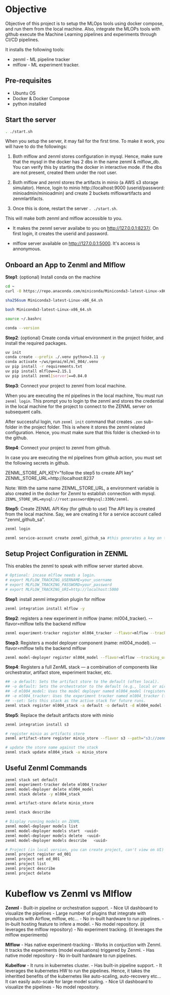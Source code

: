 # Objective
Objective of this project is to setup the MLOps tools using docker compose, and run them from the local machine. Also, integrate the MLOPs tools with github execute the Machine Learning pipelines and experiments through CI/CD pipelines.

It installs the following tools:
- zenml - ML pipeline tracker
- mlflow - ML experiment tracker.

## Pre-requisites
- Ubuntu OS
- Docker & Docker Compose
- python installed

## Start the server
```bash
. ./start.sh
```
When you setup the server, it may fail for the first time. To make it work, you will have to do the followings:

1. Both mlflow and zenml stores configuration in mysql. Hence, make sure that the mysql in the docker has 2 dbs in the name zenml & mlflow_db. You can verify this by starting the docker in interactive mode. if the dbs are not present, created them under the root user.

2. Both mlflow and zenml stores the artifacts in minio (a AWS s3 storage simulator). Hence, login to minio http://localhost:9000 (userid/password: minioadmin/minioadmin) and create 2 buckets mlflowartifacts and zenmlartifacts.

3. Once this is done, restart the server `. ./start.sh`.

This will make both zenml and mlflow accessible to you.

*   It makes the zenml server availabe to you on http://127.0.0.1:8237/. On first login, it creates the userid and password.

*   mlflow server available on http://127.0.0.1:5000. It's access is annonymous.


## Onboard an App to Zenml and Mlflow

**Step1**: (optional) Install conda on the machine
```bash
cd ~
curl -O https://repo.anaconda.com/miniconda/Miniconda3-latest-Linux-x86_64.sh

sha256sum Miniconda3-latest-Linux-x86_64.sh

bash Miniconda3-latest-Linux-x86_64.sh

source ~/.bashrc

conda --version
```

**Step2**: (optional) Create conda virtual environment in the project folder, and install the required packages.
```bash
uv init
conda create --prefix ./.venv python=3.11 -y
conda activate ~/ws/genai/ml/ml_004/.venv
uv pip install -r requirements.txt
uv pip install mlflow==2.15.1
uv pip install zenml[server]==0.84.0
```

**Step3**: Connect your project to zenml from local machine. 

When you are executing the ml pipelines in the local machine, You must run `zenml login`. This prompt you to login tp the zenml and stores the credential in the local machine for the project to connect to the ZENML server on subsequent calls.

After successful login, run `zenml init` command that creates `.zen` sub-folder in the project folder. This is where it stores the zenml related configuration. Hence, you must make sure that this folder is checked-in to the github.

**Step4**: Connect your project to zenml from github.

In case you are executing the ml pipelines from github action, you must set the following secrets in github. 

ZENML_STORE_API_KEY="follow the step5 to create API key"
ZENML_STORE_URL=http://localhost:8237

Note: With the same name ZENML_STORE_URL, a environment variable is also created in the docker for Zenml to establish connection with mysql. `ZENML_STORE_URL=mysql://root:password@mysql:3306/zenml`.

**Step5**: Create ZENML API Key (for github to use)
The API key is created from the local machine. Say, we are creating it for a service account called "zenml_github_sa".
```bash
zenml login

zenml service-account create zenml_github_sa #this generates a key on the command prompt. 
```

## Setup Project Configuration in ZENML
This enables the zenml to speak with mlflow server started above.
```bash
# Optional: incase mlflow needs a login. 
# export MLFLOW_TRACKING_USERNAME=your_username
# export MLFLOW_TRACKING_PASSWORD=your_password
# export MLFLOW_TRACKING_URI=http://localhost:5000
```

**Step1**: install zenml integration plugin for mlflow

```bash
zenml integration install mlflow -y
```

**Step2**: registers a new experiment in mlflow (name: ml004_tracker). --flavor=mlflow tells the backend mlflow
```bash
zenml experiment-tracker register ml004_tracker --flavor=mlflow --tracking_uri=http://localhost:5000  --tracking_token="dummy_token" 
```

**Step3**: Registers a model deployer component (name: ml004_model). --flavor=mlflow tells the backend mlflow

```bash
zenml model-deployer register ml004_model --flavor=mlflow --tracking_uri=http://localhost:5000  --tracking_token="dummy_token" 
```

**Step4**: Registers a full ZenML stack — a combination of components like orchestrator, artifact store, experiment tracker, etc. 

```bash
## -a default: Sets the artifact store to the default (often local).
## -o default: Sets the orchestrator to the default (e.g., local or airflow).
## -d ml004_model: Uses the model deployer named ml004_model (registered in step 3).
## -e ml004_tracker: Uses the experiment tracker named ml004_tracker (from step 2).
## --set: Sets this stack as the active stack for future runs.
zenml stack register ml004_stack -a default -o default -d ml004_model -e ml004_tracker --set
```

**Step5**: Replace the default artifacts store with minio
```bash
zenml integration install s3

# register minio as artifacts store
zenml artifact-store register minio_store --flavor s3 --path="s3://zenmlartifacts" --endpoint_url="http://localhost:9000" --access_key="minioadmin" --secret_key="minioadmin"

# update the store name against the stack
zenml stack update ml004_stack -a minio_store 
```

## Useful Zenml Commands

```bash
zenml stack set default
zenml experiment-tracker delete ml004_tracker
zenml model-deployer delete ml004_model
zenml stack delete -y ml004_stack

zenml artifact-store delete minio_store

zenml stack describe

# Display running models on ZENML
zenml model-deployer models list
zenml model-deployer models start  <uuid>
zenml model-deployer models delete  <uuid>
zenml model-deployer models describe   <uuid>

# Project (in local version, you can create project, can't view on UI)
zenml project register ed_001
zenml project set ed_001
zenml project list
zenml project describe
zenml project delete
```

# Kubeflow vs Zenml vs Mlflow

**Zenml**
    - Built-in pipeline or orchestration support.
    - Nice UI dashboard to visualize the pipelines
    - Large number of plugins that integrate with products with Airflow, mlflow, etc...
    - No in-built hardware to run pipelines.
    - In-built hosting feature to infere a model.
    - No model repository. (it leverages the mlflow repository)
    - No experiment tracking. (it leverages the mlflow experiments)

**Mlflow**
    - Has native experiment-tracking
    - Works in conjuction with Zenml. It tracks the experiments (model evaluations) triggered by Zenml.
    - Has native model repository
    - No in-built hardware to run pipelines.

**Kubelfow**
    - It runs in kubernetes cluster. 
    - Has built-in pipeline support.
    - It leverages the kubernetes HW to run the pipelines. Hence, it takes the inheritted benefits of the kubernetes like auto-scaling, auto-recovery etc... It can easily auto-scale for large model scaling.
    - Nice UI dashboard to visualize the pipelines
    - No model repository.
